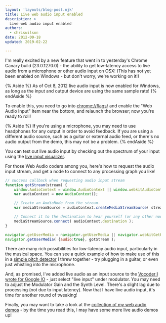 ```yaml
---
layout: 'layouts/blog-post.njk'
title: Live web audio input enabled
description: >
  Live web audio input enabled
authors:
  - chriswilson
date: 2012-09-18
updated: 2019-02-22

---
```


I'm really excited by a new feature that went in to yesterday's Chrome Canary build (23.0.1270.0) - the ability to get low-latency access to live audio from a microphone or other audio input on OSX!  (This has not yet been enabled on Windows - but don't worry, we're working on it!)

{% Aside %}
As of Oct 8, 2012 live audio input is now enabled for Windows, as long as the input and output device are using the same sample rate!
{% endAside %}

To enable this, you need to go into [chrome://flags/](chrome://flags/) and enable the "Web Audio Input" item near the bottom, and relaunch the browser; now you're ready to roll!  

{% Aside %}
If you're using a microphone, you may need to use headphones for any output in order to avoid feedback.  If you are using a different audio source, such as a guitar or external audio feed, or there's no audio output from the demo, this may not be a problem.
{% endAside %}


You can test out live audio input by checking out the spectrum of your input using the [live input visualizer](https://github.com/ehsan/chromium-audio-samples/blob/mozilla/visualizer-live.html).

For those Web Audio coders among you, here's how to request the audio input stream, and get a node to connect to any processing graph you like!


```js
// success callback when requesting audio input stream
function gotStream(stream) {
    window.AudioContext = window.AudioContext || window.webkitAudioContext;
    var audioContext = new AudioContext();

    // Create an AudioNode from the stream.
    var mediaStreamSource = audioContext.createMediaStreamSource( stream );

    // Connect it to the destination to hear yourself (or any other node for processing!)
    mediaStreamSource.connect( audioContext.destination );
}

navigator.getUserMedia = navigator.getUserMedia || navigator.webkitGetUserMedia;
navigator.getUserMedia( {audio:true}, gotStream );
```


There are many rich possibilities for low-latency audio input, particularly in the musical space.  You can see a quick example of how to make use of this in a [simple pitch detector](https://webaudiodemos.appspot.com/pitchdetect/index.html) I threw together - try plugging in a guitar, or even just whistling into the microphone.

And, as promised, I've added live audio as an input source to the [Vocoder I wrote for Google IO](https://webaudiodemos.appspot.com/Vocoder/index.html) - just select "live input" under modulator.  You may need to adjust the Modulator Gain and the Synth Level.  There's a slight lag due to processing (not due to input latency).  Now that I have live audio input, it's time for another round of tweaking!

Finally, you may want to take a look at the [collection of my web audio demos](http://webaudiodemos.appspot.com/) - by the time you read this, I may have some more live audio demos up!


